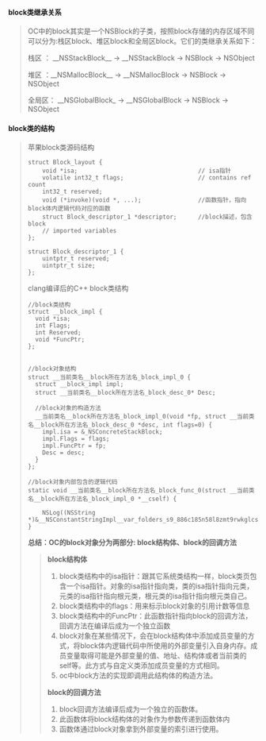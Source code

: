 #### block类继承关系

> OC中的block其实是一个NSBlock的子类，按照block存储的内存区域不同可以分为:栈区block、堆区block和全局区block。它们的类继承关系如下：
>
> 栈区    ： \_\_NSStackBlock\_\_   -&gt; \_\_NSStackBlock   -&gt; NSBlock -&gt; NSObject
>
> 堆区    ：\_\_NSMallocBlock\_\_  -&gt; \_\_NSMallocBlock -&gt; NSBlock -&gt; NSObject
>
> 全局区： \_\_NSGlobalBlock\_    -&gt; \_\_NSGlobalBlock -&gt; NSBlock -&gt; NSObject

#### block类的结构

> 苹果block类源码结构
>
> ```
> struct Block_layout {
>     void *isa;                                  // isa指针 
>     volatile int32_t flags;                     // contains ref count
>     int32_t reserved;                         
>     void (*invoke)(void *, ...);                //函数指针，指向block体内逻辑代码对应的函数
>     struct Block_descriptor_1 *descriptor;      //block描述，包含block
>     // imported variables
> };
>
> struct Block_descriptor_1 {
>     uintptr_t reserved;
>     uintptr_t size;
> };
> ```
>
> clang编译后的C++ block类结构
>
> ```
> //block类结构
> struct __block_impl {
>   void *isa;
>   int Flags;
>   int Reserved;
>   void *FuncPtr;
> };
>
>
> //block对象结构
> struct __当前类名__block所在方法名_block_impl_0 {
>   struct __block_impl impl;
>   struct __当前类名__block所在方法名_block_desc_0* Desc;
>   
>   //block对象的构造方法
>   __当前类名__block所在方法名_block_impl_0(void *fp, struct __当前类名__block所在方法名_block_desc_0 *desc, int flags=0) {
>     impl.isa = &_NSConcreteStackBlock;
>     impl.Flags = flags;
>     impl.FuncPtr = fp;
>     Desc = desc;
>   }
> };
>
> //block对象内部包含的逻辑代码
> static void __当前类名__block所在方法名_block_func_0(struct __当前类名__block所在方法名_block_impl_0 *__cself) {
>
>     NSLog((NSString *)&__NSConstantStringImpl__var_folders_s9_886c185n58l8zmt9rwkglcsc0000gn_T_BlockStructureViewController_dd128d_mi_0);
> }
> ```
>
> **总结：OC的block对象分为两部分: block结构体、block的回调方法**
>
> > **block结构体**
> >
> > 1. block类结构中的isa指针：跟其它系统类结构一样，block类页包含一个isa指针。对象的isa指针指向类，类的isa指针指向元类，元类的isa指针指向根元类，根元类的isa指针指向根元类自己。
> > 2. block类结构中的flags：用来标示block对象的引用计数等信息
> > 3. block类结构中的FuncPtr：此函数指针指向block的回调方法，回调方法在编译后成为一个独立函数
> > 4. block对象在某些情况下，会在block结构体中添加成员变量的方式，将block体内逻辑代码中所使用的外部变量引入自身内存。成员变量取得可能是外部变量的值、地址、结构体或者当前类的self等。此方式与自定义类添加成员变量的方式相同。
> > 5. oc中block方法的实现即调用此结构体的构造方法。
> >
> > **block的回调方法**
> >
> > 1. block回调方法编译后成为一个独立的函数体。
> > 2. 此函数体将block结构体的对象作为参数传递到函数体内
> > 3. 函数体通过block对象拿到外部变量的索引进行使用。



